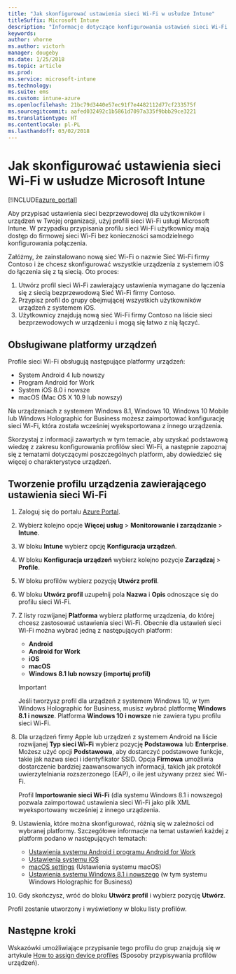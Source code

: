 ```yaml
---
title: "Jak skonfigurować ustawienia sieci Wi-Fi w usłudze Intune"
titleSuffix: Microsoft Intune
description: "Informacje dotyczące konfigurowania ustawień sieci Wi-Fi na zarządzanych urządzeniach przy użyciu usługi Microsoft Intune."
keywords: 
author: vhorne
ms.author: victorh
manager: dougeby
ms.date: 1/25/2018
ms.topic: article
ms.prod: 
ms.service: microsoft-intune
ms.technology: 
ms.suite: ems
ms.custom: intune-azure
ms.openlocfilehash: 21bc79d3440e57ec91f7e4482112d77cf233575f
ms.sourcegitcommit: aafed032492c1b5861d7097a335f9bbb29ce3221
ms.translationtype: HT
ms.contentlocale: pl-PL
ms.lasthandoff: 03/02/2018
---
```

# <a name="how-to-configure-wi-fi-settings-in-microsoft-intune"></a>Jak skonfigurować ustawienia sieci Wi-Fi w usłudze Microsoft Intune

[!INCLUDE[azure_portal](./includes/azure_portal.md)]

Aby przypisać ustawienia sieci bezprzewodowej dla użytkowników i urządzeń w Twojej organizacji, użyj profili sieci Wi-Fi usługi Microsoft Intune. W przypadku przypisania profilu sieci Wi-Fi użytkownicy mają dostęp do firmowej sieci Wi-Fi bez konieczności samodzielnego konfigurowania połączenia.

Załóżmy, że zainstalowano nową sieć Wi-Fi o nazwie Sieć Wi-Fi firmy Contoso i że chcesz skonfigurować wszystkie urządzenia z systemem iOS do łączenia się z tą siecią. Oto proces:

1. Utwórz profil sieci Wi-Fi zawierający ustawienia wymagane do łączenia się z siecią bezprzewodową Sieć Wi-Fi firmy Contoso.
2. Przypisz profil do grupy obejmującej wszystkich użytkowników urządzeń z systemem iOS.
3. Użytkownicy znajdują nową sieć Wi-Fi firmy Contoso na liście sieci bezprzewodowych w urządzeniu i mogą się łatwo z nią łączyć.

## <a name="supported-device-platforms"></a>Obsługiwane platformy urządzeń

Profile sieci Wi-Fi obsługują następujące platformy urządzeń:

- System Android 4 lub nowszy
- Program Android for Work
- System iOS 8.0 i nowsze
- macOS (Mac OS X 10.9 lub nowszy)

Na urządzeniach z systemem Windows 8.1, Windows 10, Windows 10 Mobile lub Windows Holographic for Business możesz zaimportować konfigurację sieci Wi-Fi, która została wcześniej wyeksportowana z innego urządzenia.

Skorzystaj z informacji zawartych w tym temacie, aby uzyskać podstawową wiedzę z zakresu konfigurowania profilów sieci Wi-Fi, a następnie zapoznaj się z tematami dotyczącymi poszczególnych platform, aby dowiedzieć się więcej o charakterystyce urządzeń.

## <a name="create-a-device-profile-containing-wi-fi-settings"></a>Tworzenie profilu urządzenia zawierającego ustawienia sieci Wi-Fi

1. Zaloguj się do portalu [Azure Portal](https://portal.azure.com).
2. Wybierz kolejno opcje **Więcej usług** > **Monitorowanie i zarządzanie** > **Intune**.
3. W bloku **Intune** wybierz opcję **Konfiguracja urządzeń**.
2. W bloku **Konfiguracja urządzeń** wybierz kolejno pozycje **Zarządzaj** > **Profile**.
3. W bloku profilów wybierz pozycję **Utwórz profil**.
4. W bloku **Utwórz profil** uzupełnij pola **Nazwa** i **Opis** odnoszące się do profilu sieci Wi-Fi.
5. Z listy rozwijanej **Platforma** wybierz platformę urządzenia, do której chcesz zastosować ustawienia sieci Wi-Fi. Obecnie dla ustawień sieci Wi-Fi można wybrać jedną z następujących platform:
    - **Android**
    - **Android for Work**
    - **iOS**
    - **macOS**
    - **Windows 8.1 lub nowszy (importuj profil)**

   > [!IMPORTANT]
   > Jeśli tworzysz profil dla urządzeń z systemem Windows 10, w tym Windows Holographic for Business, musisz wybrać platformę **Windows 8.1 i nowsze**. Platforma **Windows 10 i nowsze** nie zawiera typu profilu sieci Wi-Fi. 

6. Dla urządzeń firmy Apple lub urządzeń z systemem Android na liście rozwijanej **Typ sieci Wi-Fi** wybierz pozycję **Podstawowa** lub **Enterprise**. Możesz użyć opcji **Podstawowa**, aby dostarczyć podstawowe funkcje, takie jak nazwa sieci i identyfikator SSID. Opcja **Firmowa** umożliwia dostarczenie bardziej zaawansowanych informacji, takich jak protokół uwierzytelniania rozszerzonego (EAP), o ile jest używany przez sieć Wi-Fi. 

   Profil **Importowanie sieci Wi-Fi** (dla systemu Windows 8.1 i nowszego) pozwala zaimportować ustawienia sieci Wi-Fi jako plik XML wyeksportowany wcześniej z innego urządzenia.
1. Ustawienia, które można skonfigurować, różnią się w zależności od wybranej platformy. Szczegółowe informacje na temat ustawień każdej z platform podano w następujących tematach:
    - [Ustawienia systemu Android i programu Android for Work](wi-fi-settings-android.md)
    - [Ustawienia systemu iOS](wi-fi-settings-ios.md)
    - [macOS settings](wi-fi-settings-macos.md) (Ustawienia systemu macOS)
    - [Ustawienia systemu Windows 8.1 i nowszego](wi-fi-settings-import-windows-8-1.md) (w tym systemu Windows Holographic for Business)
1. Gdy skończysz, wróć do bloku **Utwórz profil** i wybierz pozycję **Utwórz**.

Profil zostanie utworzony i wyświetlony w bloku listy profilów.

## <a name="next-steps"></a>Następne kroki

Wskazówki umożliwiające przypisanie tego profilu do grup znajdują się w artykule [How to assign device profiles](device-profile-assign.md) (Sposoby przypisywania profilów urządzeń).
